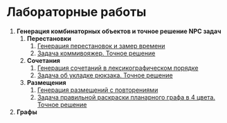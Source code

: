 # Лабораторные работы
1. **Генерация комбинаторных объектов и точное решение NPC задач**
    1. **Перестановки**
        1. [Генерация перестановок и замер времени](CombinatorialObjectsGeneration/1/1)
        2. [Задача коммивояжер. Точное решение](CombinatorialObjectsGeneration/1/2)
    2. **Сочетания**
        1. [Генерация сочетаний в лексикографическом порядке](CombinatorialObjectsGeneration/2/1)
        2. [Задача об укладке рюкзака. Точное решение](CombinatorialObjectsGeneration/2/2)
    3. **Размещения**
        1. [Генерация размещений с повторениями](CombinatorialObjectsGeneration/3/1)
        2. [Задача правильной раскраски планарного графа в 4 цвета. Точное решение](CombinatorialObjectsGeneration/3/2)
2. **Графы**